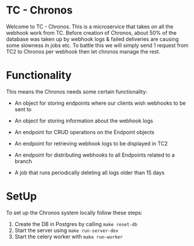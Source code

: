 # TC - Chronos  
  
Welcome to TC - Chronos.
This is a microservice that takes on all the webhook work from TC. Before creation of Chronos, about 50% of the database was taken up by webhook logs & failed deliveries are causing some slowness in jobs etc. To battle this we will simply send 1 request from TC2 to Chronos per webhook then let chronos manage the rest.

# Functionality
This means the Chronos needs some certain functionality:
* An object for storing endpoints where our clients wish webhooks to be sent to
* An object for storing information about the webhook logs

* An endpoint for CRUD operations on the Endpoint objects
* An endpoint for retrieving webhook logs to be displayed in TC2
* An endpoint for distributing webhooks to all Endpoints related to a branch

* A job that runs periodically deleting all logs older than 15 days

# SetUp
To set up the Chronos system locally follow these steps:

1. Create the DB in Postgres by calling `make reset-db`
2. Start the server using `make run-server-dev`
3. Start the celery worker with `make run-worker`
  
